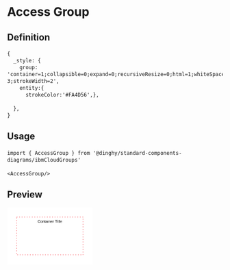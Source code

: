 # Access Group

## Definition

```
{
  _style: {
    group: 'container=1;collapsible=0;expand=0;recursiveResize=0;html=1;whiteSpace=wrap;strokeColor=#FA4D56;fillColor=none;dashed=1;dashPattern=1 3;strokeWidth=2',
    entity:{
      strokeColor:'#FA4D56',},
    
  },
}
```

## Usage

```
import { AccessGroup } from '@dinghy/standard-components-diagrams/ibmCloudGroups'

<AccessGroup/>
```

## Preview

<img src="./access-group.png" width="200"/>
